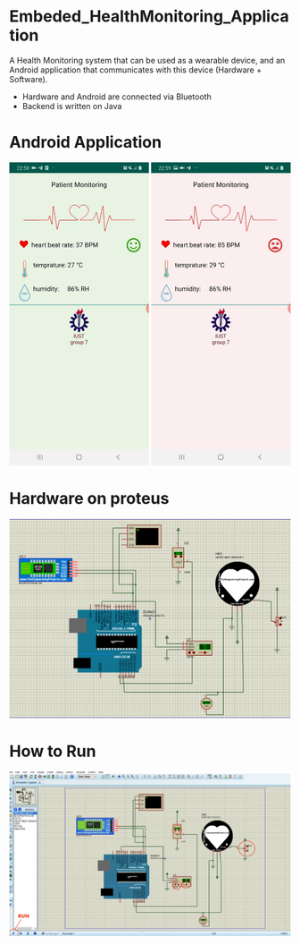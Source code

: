 # Embeded_HealthMonitoring_Application
A Health Monitoring system that can be used as a wearable device, and an Android application that communicates with this device (Hardware + Software).

* Hardware and Android are connected via Bluetooth 
* Backend is written on Java

# Android Application  

<img src="https://github.com/fatemetkl/Embeded_HealthMonitoring_Application/blob/master/Healthy%20and%20normal%20state.jpg" width=250 >         <img src="https://github.com/fatemetkl/Embeded_HealthMonitoring_Application/blob/master/Emergency%20state.jpg" width=250>


# Hardware on proteus

<img src="https://github.com/fatemetkl/Embeded_HealthMonitoring_Application/blob/master/Capture.PNG" width= 600>

# How to Run

<img src ="https://github.com/fatemetkl/Embeded_HealthMonitoring_Application/blob/master/run.PNG" width= 600>
